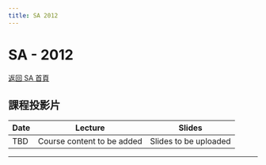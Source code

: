 ```yaml
---
title: SA 2012
---
```


# SA - 2012

[返回 SA 首頁](/sa/)

## 課程投影片

| Date  | Lecture | Slides |
|-------|-------------|----------|
| TBD | Course content to be added | Slides to be uploaded |

---